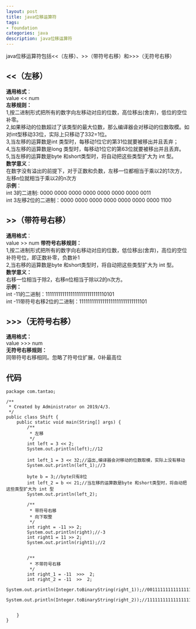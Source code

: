 ```yaml
---
layout: post
title: java位移运算符
tags:
- foundation
categories: java
description: java位移运算符
---
```

java位移运算符包括<<（左移）、>>（带符号右移）和>>>（无符号右移）    

<!-- more -->

## <<（左移）  
**通用格式**：  
value << num  
**左移规则：**  
1,按二进制形式把所有的数字向左移动对应的位数，高位移出(舍弃)，低位的空位补零。  
2,如果移动的位数超过了该类型的最大位数，那么编译器会对移动的位数取模。如对int型移动33位，实际上只移动了332=1位。  
3,当左移的运算数是int 类型时，每移动1位它的第31位就要被移出并且丢弃；  
4,当左移的运算数是long 类型时，每移动1位它的第63位就要被移出并且丢弃。  
5,当左移的运算数是byte 和short类型时，将自动把这些类型扩大为 int 型。  
**数学意义**：  
在数字没有溢出的前提下，对于正数和负数，左移一位都相当于乘以2的1次方，左移n位就相当于乘以2的n次方  
**示例**：  
int 3的二进制: 0000 0000 0000 0000 0000 0000 0000 0011  
int 3左移2位的二进制：0000 0000 0000 0000 0000 0000 0000 1100  
## >>（带符号右移）  
**通用格式**：  
value >> num
**带符号右移规则：**  
1,按二进制形式把所有的数字向右移动对应的位数，低位移出(舍弃)，高位的空位补符号位，即正数补零，负数补1  
2,当右移的运算数是byte 和short类型时，将自动把这些类型扩大为 int 型。  
**数学意义：**  
右移一位相当于除2，右移n位相当于除以2的n次方。  
**示例：**  
int -11的二进制：11111111111111111111111111110101  
int -11带符号右移2位的二进制：11111111111111111111111111111101  
## >>>（无符号右移）  
**通用格式：**  
value >>> num  
**无符号右移规则：**  
同带符号右移相同。忽略了符号位扩展，0补最高位  
## 代码  
```
package com.tantao;

/**
 * Created by Administrator on 2019/4/3.
 */
public class Shift {
    public static void main(String[] args) {
        /**
         * 左移
         */
        int left = 3 << 2;
        System.out.println(left);//12

        int left_1 = 3 << 32;//溢出,编译器会对移动的位数取模，实际上没有移动
        System.out.println(left_1);//3

        byte b = 3;//byte只有8位
        int left_2 = b << 21;//当左移的运算数是byte 和short类型时，将自动把这些类型扩大为 int 型
        System.out.println(left_2);

        /**
         * 带符号右移
         * 向下取整
         */
        int right = -11 >> 2;
        System.out.println(right);//-3
        int right1 = 11 >> 2;
        System.out.println(right1);//2


        /**
         * 不带符号右移
         */
        int right_1 = -11  >>>  2;
        int right_2 = -11  >>  2;
        System.out.println(Integer.toBinaryString(right_1));//00111111111111111111111111111101(1073741821)
        System.out.println(Integer.toBinaryString(right_2));//11111111111111111111111111111101(-3)


    }
}
```
